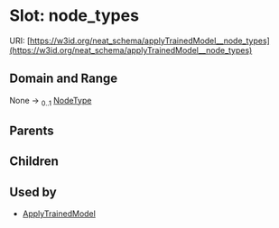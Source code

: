 
# Slot: node_types




URI: [https://w3id.org/neat_schema/applyTrainedModel__node_types](https://w3id.org/neat_schema/applyTrainedModel__node_types)


## Domain and Range

None &#8594;  <sub>0..1</sub> [NodeType](NodeType.md)

## Parents


## Children


## Used by

 * [ApplyTrainedModel](ApplyTrainedModel.md)
